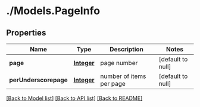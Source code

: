 # ./Models.PageInfo
## Properties

Name | Type | Description | Notes
------------ | ------------- | ------------- | -------------
**page** | [**Integer**](integer.md) | page number | [default to null]
**perUnderscorepage** | [**Integer**](integer.md) | number of items per page | [default to null]

[[Back to Model list]](../README.md#documentation-for-models) [[Back to API list]](../README.md#documentation-for-api-endpoints) [[Back to README]](../README.md)


